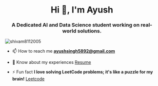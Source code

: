 

<h1 align="center">Hi 👋, I'm Ayush</h1>
<h3 align="center">A Dedicated AI and Data Science student working on real-world solutions.</h3>

<p align="left"> <img src="https://komarev.com/ghpvc/?username=shivam8112005&label=Profile%20views&color=0e75b6&style=flat" alt="shivam8112005" /> </p>



- 📫 How to reach me **ayushsingh5892@gmail.com**

- 📄 Know about my experiences [Resume]()

- ⚡ Fun fact **I love solving LeetCode problems; it's like a puzzle for my brain!** [Leetcode]()


